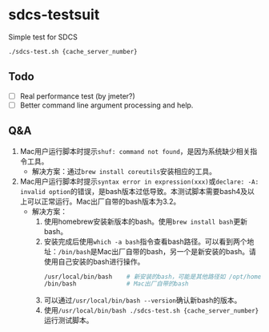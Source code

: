 <!--
 * @Author: ringfall linfp21@126.com
 * @LastEditTime: 2023-10-06 13:01:57
 * @Description: 
 * 
 * Copyright (c) 2023 by Peng-LinFeng, All Rights Reserved. 
-->
# sdcs-testsuit
Simple test for SDCS

```sh
./sdcs-test.sh {cache_server_number}
```

## Todo
- [ ] Real performance test (by jmeter?)
- [ ] Better command line argument processing and help.

## Q&A
1. Mac用户运行脚本时提示`shuf: command not found`，是因为系统缺少相关指令工具。
    - 解决方案：通过`brew install coreutils`安装相应的工具。
1. Mac用户运行脚本时提示`syntax error in expression(xxx)`或`declare: -A: invalid option`的错误，是bash版本过低导致。本测试脚本需要bash4及以上可以正常运行。Mac出厂自带的bash版本为3.2。
    - 解决方案：
      1. 使用homebrew安装新版本的bash。使用`brew install bash`更新bash。
      2. 安装完成后使用`which -a bash`指令查看bash路径。可以看到两个地址：`/bin/bash`是Mac出厂自带的bash，另一个是新安装的bash。请使用自己安装的bash进行操作。
         ```sh
         /usr/local/bin/bash    # 新安装的bash，可能是其他路径如 /opt/homebrew/bin/bash
         /bin/bash              # Mac出厂自带的bash
         ```
      3. 可以通过`/usr/local/bin/bash --version`确认新bash的版本。
      4. 使用`/usr/local/bin/bash ./sdcs-test.sh {cache_server_number}`运行测试脚本。
